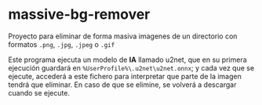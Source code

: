 # massive-bg-remover
Proyecto para eliminar de forma masiva imagenes de un directorio con formatos `.png`, `.jpg`, `.jpeg` o `.gif`

Este programa ejecuta un modelo de **IA** llamado u2net, que en su primera ejecución guardará en `%UserProfile%\.u2net\u2net.onnx`; y cada vez que se ejecute, accederá a este fichero para interpretar que parte de la imagen tendrá que eliminar. En caso de que se elimine, se volverá a descargar cuando se ejecute.
